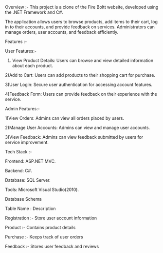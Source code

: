 Overview :-
This project is a clone of the Fire Boltt website, developed using the .NET Framework and C#.

The application allows users to browse products, add items to their cart, log in to their accounts, and provide feedback on services. 
Administrators can manage orders, user accounts, and feedback efficiently.



Features :-

User Features:-
  1) View Product Details: Users can browse and view detailed information about each product.
     
  2)Add to Cart: Users can add products to their shopping cart for purchase.
  
  3)User Login: Secure user authentication for accessing account features.
  
  4)Feedback Form: Users can provide feedback on their experience with the service.
  
Admin Features:-

  1)View Orders: Admins can view all orders placed by users.
  
  2)Manage User Accounts: Admins can view and manage user accounts.
  
  3)View Feedback: Admins can view feedback submitted by users for service improvement.
  


Tech Stack :-

  Frontend: ASP.NET MVC.
  
  Backend: C#.
  
  Database: SQL Server.
  
  Tools:  Microsoft Visual Studio(2010).
  


  Database Schema

  
 Table Name   :  Description
 
 Registration :- Store user account information
 
 Product      :-	Contains product details
 
 Purchase	   :- Keeps track of user orders
 
 Feedback	   :- Stores user feedback and reviews
 
